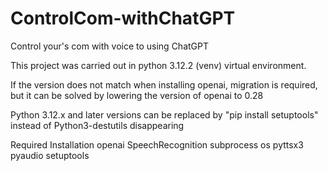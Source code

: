 # ControlCom-withChatGPT
Control your's com with voice to using ChatGPT

This project was carried out in python 3.12.2 (venv) virtual environment.

If the version does not match when installing openai, migration is required, but it can be solved by lowering the version of openai to 0.28

Python 3.12.x and later versions can be replaced by "pip install setuptools" instead of Python3-destutils disappearing

Required Installation
 openai
 SpeechRecognition
 subprocess
 os
 pyttsx3
 pyaudio
 setuptools
